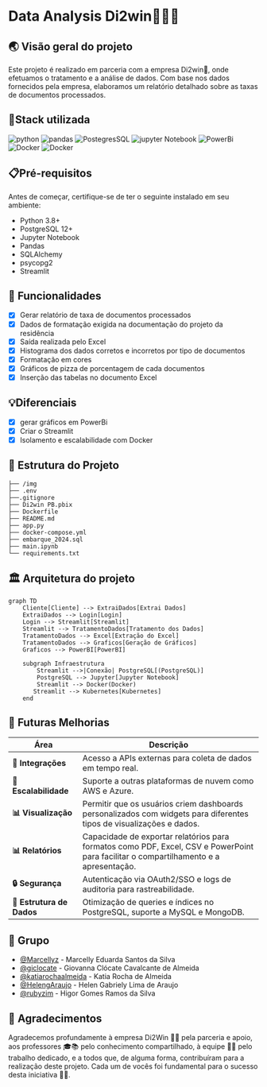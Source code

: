 # Data Analysis Di2win🤩🌟🩷

## 🌏 Visão geral do projeto
Este projeto é realizado em parceria com a empresa Di2win🩷, onde efetuamos o tratamento e a análise de dados. Com base nos dados fornecidos pela empresa, elaboramos um relatório detalhado sobre as taxas de documentos processados.

## 📍Stack utilizada

<div> 
  <img align="inline_block" alt="python" src="https://img.shields.io/badge/Python-3776AB?style=for-the-badge&logo=python&logoColor=white"/>
  <img align="inline_block" alt="pandas" src="https://img.shields.io/badge/pandas-%23150458.svg?style=for-the-badge&logo=pandas&logoColor=white"/>
  <img align="inline_block" alt="PostegresSQL" src="https://img.shields.io/badge/PostgreSQL-316192?style=for-the-badge&logo=postgresql&logoColor=white"/>
  <img align="inline_block" alt="jupyter Notebook" src="https://img.shields.io/badge/jupyter-%23FA0F00.svg?style=for-the-badge&logo=jupyter&logoColor=white"/>
  <img align="inline_block" alt="PowerBi" src="https://img.shields.io/badge/power_bi-F2C811?style=for-the-badge&logo=powerbi&logoColor=black"/> 
  <img align="inline_block" alt="Docker" src="https://img.shields.io/badge/docker-%230db7ed.svg?style=for-the-badge&logo=docker&logoColor=white"/> 
  <img align="inline_block" alt="Docker" src="https://img.shields.io/badge/Streamlit-%23FE4B4B.svg?style=for-the-badge&logo=streamlit&logoColor=white"/> 
</div>

## 📋Pré-requisitos

Antes de começar, certifique-se de ter o seguinte instalado em seu ambiente:

- Python 3.8+
- PostgreSQL 12+
- Jupyter Notebook
- Pandas
- SQLAlchemy 
- psycopg2
- Streamlit
  
## 🧾 Funcionalidades 

- [x] Gerar relatório de taxa de documentos processados
- [x] Dados de formatação exigida na documentação do projeto da residência
- [X] Saída realizada pelo Excel 
- [X] Histograma dos dados corretos e incorretos por tipo de documentos
- [X] Formatação em cores
- [X] Gráficos de pizza de porcentagem de cada documentos
- [X] Inserção das tabelas no documento Excel
 
## 💡Diferenciais
- [X] gerar gráficos em PowerBi
- [X] Criar o Streamlit
- [X] Isolamento e escalabilidade com Docker

## 📂 Estrutura do Projeto

```
├── /img               
├── .env                
├──.gitignore
├── Di2win PB.pbix   
├── Dockerfile       
├── README.md             
├── app.py       
├── docker-compose.yml    
├── embarque_2024.sql
├── main.ipynb           
└── requirements.txt
````

## 🏛️ Arquitetura do projeto
```mermaid
graph TD
    Cliente[Cliente] --> ExtraiDados[Extrai Dados]
    ExtraiDados --> Login[Login]
    Login --> Streamlit[Streamlit]
    Streamlit --> TratamentoDados[Tratamento dos Dados]
    TratamentoDados --> Excel[Extração do Excel]
    TratamentoDados --> Graficos[Geração de Gráficos]
    Graficos --> PowerBI[PowerBI]

    subgraph Infraestrutura
        Streamlit -->|Conexão| PostgreSQL[(PostgreSQL)]
        PostgreSQL --> Jupyter[Jupyter Notebook]
        Streamlit --> Docker(Docker)
       Streamlit --> Kubernetes[Kubernetes]
    end

````

## 🔮 Futuras Melhorias

| **Área**             | **Descrição**                                                                 |
|----------------------|------------------------------------------------------------------------------|
| **🔗 Integrações**   | Acesso a APIs externas para coleta de dados em tempo real.                   |
| **🚀 Escalabilidade**| Suporte a outras plataformas de nuvem como AWS e Azure.                     |
| **📊 Visualização**  | Permitir que os usuários criem dashboards personalizados com widgets para diferentes tipos de visualizações e dados.                     |
| **📊 Relatórios**    | Capacidade de exportar relatórios para formatos como PDF, Excel, CSV e PowerPoint para facilitar o compartilhamento e a apresentação.                |
| **🔒 Segurança**     | Autenticação via OAuth2/SSO e logs de auditoria para rastreabilidade.         |
| **📂 Estrutura de Dados** | Otimização de queries e índices no PostgreSQL, suporte a MySQL e MongoDB. |


## 👥 Grupo

- [@Marcellyz](https://github.com/Marcellyz) - Marcelly Eduarda Santos da Silva
- [@giclocate](https://github.com/giclocate) - Giovanna Clócate Cavalcante de Almeida
- [@katiarochaalmeida](https://github.com/katiarochaalmeida) - Katia Rocha de Almeida
- [@HelengAraujo](https://github.com/HelengAraujo) - Helen Gabriely Lima de Araujo
- [@rubyzim](https://github.com/rubyzim) - Higor Gomes Ramos da Silva

## 🙏 Agradecimentos 
Agradecemos profundamente à empresa Di2Win 🏢🩷 pela parceria e apoio, aos professores 🎓📚 pelo conhecimento compartilhado, à equipe 👥🤝 pelo trabalho dedicado, e a todos que, de alguma forma, contribuíram para a realização deste projeto. Cada um de vocês foi fundamental para o sucesso desta iniciativa 💖✨.
